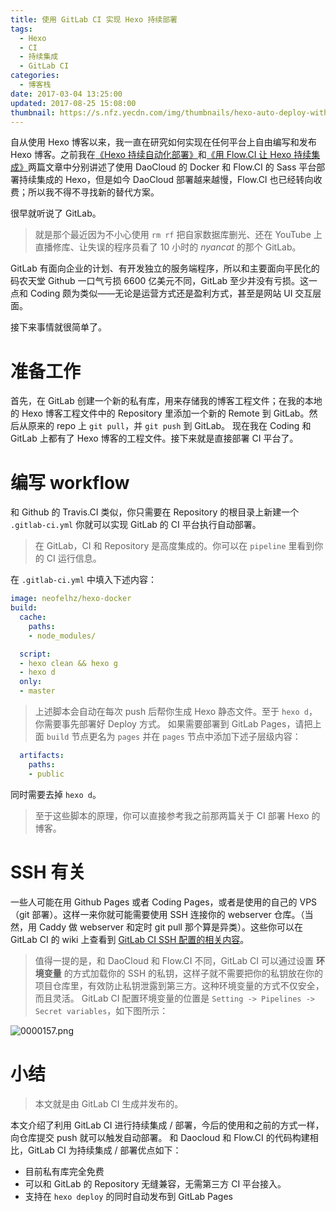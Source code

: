 ```yaml
---
title: 使用 GitLab CI 实现 Hexo 持续部署
tags:
  - Hexo
  - CI
  - 持续集成
  - GitLab CI
categories:
  - 博客栈
date: 2017-03-04 13:25:00
updated: 2017-08-25 15:08:00
thumbnail: https://s.nfz.yecdn.com/img/thumbnails/hexo-auto-deploy-with-gitlab-ci.png!blogth
---
```


自从使用 Hexo 博客以来，我一直在研究如何实现在任何平台上自由编写和发布 Hexo 博客。<!--more-->之前我在[《Hexo 持续自动化部署》](https://blog.neofelhz.space/archives/hexo-auto-deploy-with-daocloud.html)和[《用 Flow.CI 让 Hexo 持续集成》](https://blog.neofelhz.space/archives/hexo-auto-deploy-with-flow-ci.html)两篇文章中分别讲述了使用 DaoCloud 的 Docker 和 Flow.CI 的 Sass 平台部署持续集成的 Hexo，但是如今 DaoCloud 部署越来越慢，Flow.CI 也已经转向收费；所以我不得不寻找新的替代方案。

很早就听说了 GitLab。

> 就是那个最近因为不小心使用 `rm rf` 把自家数据库删光、还在 YouTube 上直播修库、让失误的程序员看了 10 小时的 *nyancat* 的那个 GitLab。

GitLab 有面向企业的计划、有开发独立的服务端程序，所以和主要面向平民化的码农天堂 Github 一口气亏损 6600 亿美元不同，GitLab 至少并没有亏损。这一点和 Coding 颇为类似——无论是运营方式还是盈利方式，甚至是网站 UI 交互层面。

接下来事情就很简单了。

# 准备工作

首先，在 GitLab 创建一个新的私有库，用来存储我的博客工程文件；在我的本地的 Hexo 博客工程文件中的 Repository 里添加一个新的 Remote 到 GitLab。然后从原来的 repo 上 `git pull`，并 `git push` 到 GitLab。
现在我在 Coding 和 GitLab 上都有了 Hexo 博客的工程文件。接下来就是直接部署 CI 平台了。

# 编写 workflow

和 Github 的 Travis.CI 类似，你只需要在 Repository 的根目录上新建一个 `.gitlab-ci.yml` 你就可以实现 GitLab 的 CI 平台执行自动部署。

> 在 GitLab，CI 和 Repository 是高度集成的。你可以在 `pipeline` 里看到你的 CI 运行信息。

在 `.gitlab-ci.yml` 中填入下述内容：

```yaml
image: neofelhz/hexo-docker
build:
  cache:
    paths:
    - node_modules/

  script:
  - hexo clean && hexo g
  - hexo d
  only:
  - master
```

> 上述脚本会自动在每次 push 后帮你生成 Hexo 静态文件。至于 `hexo d`，你需要事先部署好 Deploy 方式。
> 如果需要部署到 GitLab Pages，请把上面 `build` 节点更名为 `pages` 并在 `pages` 节点中添加下述子层级内容：

```yaml
  artifacts:
    paths:
    - public
```

同时需要去掉 `hexo d`。

> 至于这些脚本的原理，你可以直接参考我之前那两篇关于 CI 部署 Hexo 的博客。

# SSH 有关

一些人可能在用 Github Pages 或者 Coding Pages，或者是使用的自己的 VPS（git 部署）。这样一来你就可能需要使用 SSH 连接你的 webserver 仓库。（当然，用 Caddy 做 webserver 和定时 git pull 那个算是异类）。这些你可以在 GitLab CI 的 wiki 上查看到 [GitLab CI SSH 配置的相关内容](https://docs.gitlab.com/ee/ci/ssh_keys/README.html)。

> 值得一提的是，和 DaoCloud 和 Flow.CI 不同，GitLab CI 可以通过设置 **环境变量** 的方式加载你的 SSH 的私钥，这样子就不需要把你的私钥放在你的项目仓库里，有效防止私钥泄露到第三方。这种环境变量的方式不仅安全，而且灵活。
> GitLab CI 配置环境变量的位置是 `Setting -> Pipelines -> Secret variables`，如下图所示：

![0000157.png](https://bbs-static.nfz.yecdn.com/i/0000157.png)

# 小结

> 本文就是由 GitLab CI 生成并发布的。

本文介绍了利用 GitLab CI 进行持续集成 / 部署，今后的使用和之前的方式一样，向仓库提交 push 就可以触发自动部署。
和 Daocloud 和 Flow.CI 的代码构建相比，GitLab CI 为持续集成 / 部署优点如下：

- 目前私有库完全免费
- 可以和 GitLab 的 Repository 无缝兼容，无需第三方 CI 平台接入。
- 支持在 `hexo deploy` 的同时自动发布到 GitLab Pages
